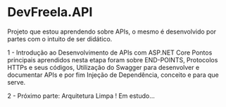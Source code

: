 # DevFreela.API
Projeto que estou aprendendo sobre APIs, o mesmo é desenvolvido por partes com o intuito de ser didático.

1 - Introdução ao Desenvolvimento de APIs com ASP.NET Core
  Pontos principais aprendidos nesta etapa foram sobre END-POINTS, Protocolos HTTPs e seus códigos, Utilização do Swagger para desenvolver e documentar APIs e 
  por fim Injeção de Dependência, conceito e para que serve.

2 - Próximo parte: Arquitetura Limpa !
  Em estudo...
